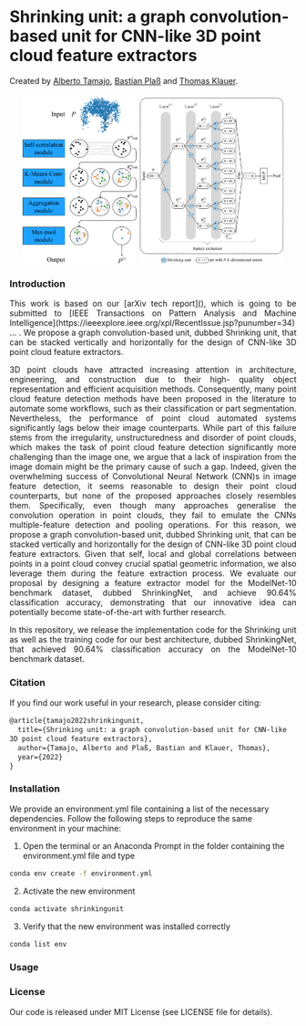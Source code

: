 # Shrinking unit: a graph convolution-based unit for CNN-like 3D point cloud feature extractors
Created by <a href="https://albertotamajo.github.io/" target="_blank">Alberto Tamajo</a>, <a href="https://i3mainz.hs-mainz.de/team/bastianplass/" target="_blank">Bastian Plaß</a> and <a href="https://i3mainz.hs-mainz.de/team/thomasklauer/" target="_blank">Thomas Klauer</a>.

<p align="center">
  <img src="https://github.com/albertotamajo/Shrinking-unit/blob/main/doc/ShrinkingUnitIllustrated.png", width="40%", height="40%"/>
  <img src="https://github.com/albertotamajo/Shrinking-unit/blob/main/doc/ShrinkingNet.png", width="50%", height="50%"/>
</p>

### Introduction
<p align="justify">
This work is based on our [arXiv tech report](), which is going to be submitted to [IEEE Transactions on Pattern Analysis and Machine Intelligence](https://ieeexplore.ieee.org/xpl/RecentIssue.jsp?punumber=34) ... . We propose a graph convolution-based unit, dubbed Shrinking unit, that can be stacked vertically and horizontally for the design of CNN-like 3D point cloud feature extractors.
</p>
<p align="justify">
3D point clouds have attracted increasing attention in architecture, engineering, and construction due to their high- quality object representation and efficient acquisition methods. Consequently, many point cloud feature detection methods have been proposed in the literature to automate some workflows, such as their classification or part segmentation. Nevertheless, the performance of point cloud automated systems significantly lags below their image counterparts. While part of this failure stems from the irregularity, unstructuredness and disorder of point clouds, which makes the task of point cloud feature detection significantly more challenging than the image one, we argue that a lack of inspiration from the image domain might be the primary cause of such a gap. Indeed, given the overwhelming
success of Convolutional Neural Network (CNN)s in image feature detection, it seems reasonable to design their point cloud counterparts, but none of the proposed approaches closely resembles them. Specifically, even though many approaches generalise the convolution operation in point clouds, they fail to emulate the
CNNs multiple-feature detection and pooling operations. For this reason, we propose a graph convolution-based unit, dubbed Shrinking unit, that can be stacked vertically and horizontally for the design of CNN-like 3D point cloud feature extractors. Given that self, local and global correlations between points in a point cloud convey crucial spatial geometric information, we also leverage them during the feature extraction process. We evaluate our proposal by designing a feature extractor model for the ModelNet-10 benchmark dataset, dubbed ShrinkingNet, and achieve 90.64% classification accuracy, demonstrating that our innovative idea can potentially become state-of-the-art with further research.
</p>
<p align="justify">
In this repository, we release the implementation code for the Shrinking unit as well as the training code for our best architecture, dubbed ShrinkingNet, that achieved 90.64% classification accuracy on the ModelNet-10 benchmark dataset.
</p>

### Citation
If you find our work useful in your research, please consider citing:

	@article{tamajo2022shrinkingunit,
	  title={Shrinking unit: a graph convolution-based unit for CNN-like 3D point cloud feature extractors},
	  author={Tamajo, Alberto and Plaß, Bastian and Klauer, Thomas},
	  year={2022}
	}
### Installation
We provide an environment.yml file containing a list of the necessary dependencies.
Follow the following steps to reproduce the same environment in your machine:
1) Open the terminal or an Anaconda Prompt in the folder containing the environment.yml file and type
```bash
conda env create -f environment.yml
```
2) Activate the new environment
```bash
conda activate shrinkingunit
```
3) Verify that the new environment was installed correctly
```bash
conda list env
```
### Usage

### License
Our code is released under MIT License (see LICENSE file for details).
